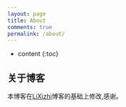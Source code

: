 ```yaml
---
layout: page
title: About
comments: true
permalink: /about/
---
```


* content
{:toc}

## 关于博客

本博客在[LiXizhi](https://github.com/LiXizhi/lixizhi.github.io)博客的基础上修改,感谢。

